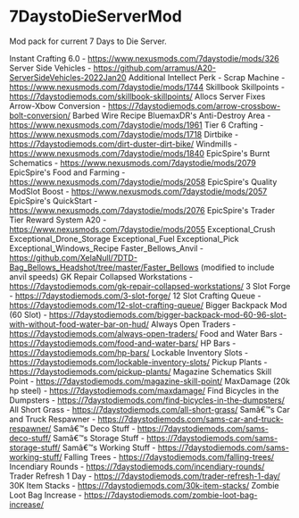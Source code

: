 # 7DaystoDieServerMod
 Mod pack for current 7 Days to Die Server.
 
Instant Crafting 6.0 - https://www.nexusmods.com/7daystodie/mods/326
Server Side Vehicles - https://github.com/arramus/A20-ServerSideVehicles-2022Jan20
Additional Intellect Perk - Scrap Machine - https://www.nexusmods.com/7daystodie/mods/1744
Skillbook Skillpoints - https://7daystodiemods.com/skillbook-skillpoints/
Allocs Server Fixes
Arrow-Xbow Conversion - https://7daystodiemods.com/arrow-crossbow-bolt-conversion/
Barbed Wire Recipe
BluemaxDR's Anti-Destroy Area - https://www.nexusmods.com/7daystodie/mods/1961
Tier 6 Crafting - https://www.nexusmods.com/7daystodie/mods/1718
Dirtbike - https://7daystodiemods.com/dirt-duster-dirt-bike/
Windmills - https://www.nexusmods.com/7daystodie/mods/1840
EpicSpire's Burnt Schematics - https://www.nexusmods.com/7daystodie/mods/2079
EpicSpire's Food and Farming - https://www.nexusmods.com/7daystodie/mods/2058
EpicSpire's Quality ModSlot Boost - https://www.nexusmods.com/7daystodie/mods/2057
EpicSpire's QuickStart - https://www.nexusmods.com/7daystodie/mods/2076
EpicSpire's Trader Tier Reward System A20 - https://www.nexusmods.com/7daystodie/mods/2055
Exceptional_Crush
Exceptional_Drone_Storage
Exceptional_Fuel
Exceptional_Pick
Exceptional_Windows_Recipe
Faster_Bellows_Anvil - https://github.com/XelaNull/7DTD-Bag_Bellows_Headshot/tree/master/Faster_Bellows (modified to include anvil speeds)
GK Repair Collapsed Workstations - https://7daystodiemods.com/gk-repair-collapsed-workstations/
3 Slot Forge - https://7daystodiemods.com/3-slot-forge/
12 Slot Crafting Queue - https://7daystodiemods.com/12-slot-crafting-queue/
Bigger Backpack Mod (60 Slot) - https://7daystodiemods.com/bigger-backpack-mod-60-96-slot-with-without-food-water-bar-on-hud/
Always Open Traders - https://7daystodiemods.com/always-open-traders/
Food and Water Bars - https://7daystodiemods.com/food-and-water-bars/
HP Bars - https://7daystodiemods.com/hp-bars/
Lockable Inventory Slots - https://7daystodiemods.com/lockable-inventory-slots/
Pickup Plants - https://7daystodiemods.com/pickup-plants/
Magazine Schematics Skill Point - https://7daystodiemods.com/magazine-skill-point/
MaxDamage (20k hp steel) - https://7daystodiemods.com/maxdamage/
Find Bicycles in the Dumpsters - https://7daystodiemods.com/find-bicycles-in-the-dumpsters/
All Short Grass - https://7daystodiemods.com/all-short-grass/
Samâ€™s Car and Truck Respawner - https://7daystodiemods.com/sams-car-and-truck-respawner/
Samâ€™s Deco Stuff - https://7daystodiemods.com/sams-deco-stuff/
Samâ€™s Storage Stuff - https://7daystodiemods.com/sams-storage-stuff/
Samâ€™s Working Stuff - https://7daystodiemods.com/sams-working-stuff/
Falling Trees - https://7daystodiemods.com/falling-trees/
Incendiary Rounds - https://7daystodiemods.com/incendiary-rounds/
Trader Refresh 1 Day - https://7daystodiemods.com/trader-refresh-1-day/
30K Item Stacks - https://7daystodiemods.com/30k-item-stacks/
Zombie Loot Bag Increase - https://7daystodiemods.com/zombie-loot-bag-increase/
